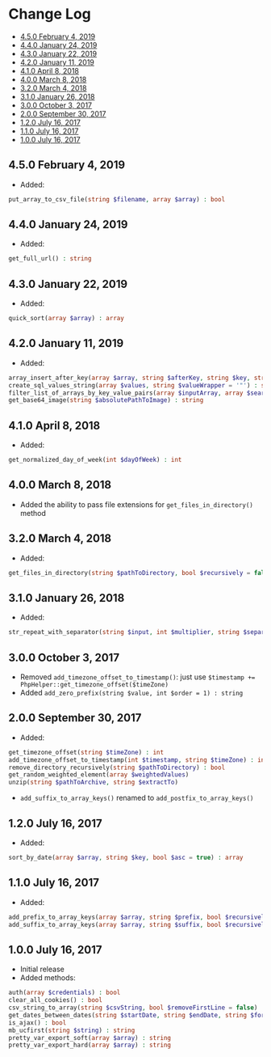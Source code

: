 # Change Log

- [4.5.0 February 4, 2019](#450-february-4-2019)
- [4.4.0 January 24, 2019](#440-january-24-2019)
- [4.3.0 January 22, 2019](#430-january-22-2019)
- [4.2.0 January 11, 2019](#420-january-11-2019)
- [4.1.0 April 8, 2018](#410-april-8-2018)
- [4.0.0 March 8, 2018](#400-march-8-2018)
- [3.2.0 March 4, 2018](#320-march-4-2018)
- [3.1.0 January 26, 2018](#310-january-26-2018)
- [3.0.0 October 3, 2017](#300-october-3-2017)
- [2.0.0 September 30, 2017](#200-september-30-2017)
- [1.2.0 July 16, 2017](#120-july-16-2017)
- [1.1.0 July 16, 2017](#110-july-16-2017)
- [1.0.0 July 16, 2017](#100-july-16-2017)

## 4.5.0 February 4, 2019

- Added:

``` php
put_array_to_csv_file(string $filename, array $array) : bool
```


## 4.4.0 January 24, 2019

- Added:

``` php
get_full_url() : string
```

## 4.3.0 January 22, 2019

- Added:

``` php
quick_sort(array $array) : array
```

## 4.2.0 January 11, 2019

- Added:

``` php
array_insert_after_key(array $array, string $afterKey, string $key, string $new)
create_sql_values_string(array $values, string $valueWrapper = '"') : string
filter_list_of_arrays_by_key_value_pairs(array $inputArray, array $searchParams) : array
get_base64_image(string $absolutePathToImage) : string
```

## 4.1.0 April 8, 2018

- Added:

``` php
get_normalized_day_of_week(int $dayOfWeek) : int
```

## 4.0.0 March 8, 2018

- Added the ability to pass file extensions for `get_files_in_directory()` method

## 3.2.0 March 4, 2018

- Added:

``` php
get_files_in_directory(string $pathToDirectory, bool $recursively = false, &$result = []) : array
```

## 3.1.0 January 26, 2018

- Added:

``` php
str_repeat_with_separator(string $input, int $multiplier, string $separator = '') : string
```

## 3.0.0 October 3, 2017

- Removed `add_timezone_offset_to_timestamp()`: just use `$timestamp += PhpHelper::get_timezone_offset($timeZone)`
- Added `add_zero_prefix(string $value, int $order = 1) : string`

## 2.0.0 September 30, 2017

- Added:

``` php
get_timezone_offset(string $timeZone) : int
add_timezone_offset_to_timestamp(int $timestamp, string $timeZone) : int
remove_directory_recursively(string $pathToDirectory) : bool
get_random_weighted_element(array $weightedValues)
unzip(string $pathToArchive, string $extractTo)
```

- `add_suffix_to_array_keys()` renamed to `add_postfix_to_array_keys()`

## 1.2.0 July 16, 2017

- Added:

``` php
sort_by_date(array $array, string $key, bool $asc = true) : array
```

## 1.1.0 July 16, 2017

- Added:

``` php
add_prefix_to_array_keys(array $array, string $prefix, bool $recursively = true) : array
add_suffix_to_array_keys(array $array, string $suffix, bool $recursively = true) : array
```

## 1.0.0 July 16, 2017

- Initial release
- Added methods:

``` php
auth(array $credentials) : bool
clear_all_cookies() : bool
csv_string_to_array(string $csvString, bool $removeFirstLine = false) : array
get_dates_between_dates(string $startDate, string $endDate, string $format = 'Y-m-d') : array
is_ajax() : bool
mb_ucfirst(string $string) : string
pretty_var_export_soft(array $array) : string
pretty_var_export_hard(array $array) : string
```
